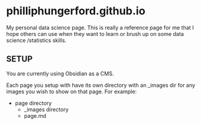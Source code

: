 # philliphungerford.github.io
My personal data science page. This is really a reference page for me that I hope others can use when they want to learn or brush up on some data science /statistics skills.

## SETUP
You are currently using Obsidian as a CMS.

Each page you setup with have its own directory with an _images dir for any images you wish to show on that page. For example:
- page directory
  - _images directory
  - page.md
